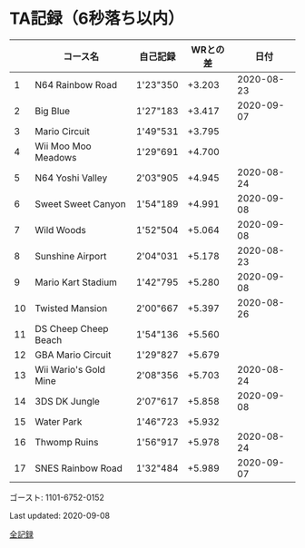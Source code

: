 # TA記録（6秒落ち以内）

||コース名|自己記録|WRとの差|日付
|--|--|--|--|--|
|1|N64 Rainbow Road|1'23"350|+3.203|2020-08-23|
|2|Big Blue|1'27"183|+3.417|2020-09-07|
|3|Mario Circuit|1'49"531|+3.795||
|4|Wii Moo Moo Meadows|1'29"691|+4.700||
|5|N64 Yoshi Valley|2'03"905|+4.945|2020-08-24|
|6|Sweet Sweet Canyon|1'54"189|+4.991|2020-09-08|
|7|Wild Woods|1'52"504|+5.064|2020-09-08|
|8|Sunshine Airport|2'04"031|+5.178|2020-08-23|
|9|Mario Kart Stadium|1'42"795|+5.280|2020-09-08|
|10|Twisted Mansion|2'00"667|+5.397|2020-08-26|
|11|DS Cheep Cheep Beach|1'54"136|+5.560||
|12|GBA Mario Circuit|1'29"827|+5.679||
|13|Wii Wario's Gold Mine|2'08"356|+5.703|2020-08-24|
|14|3DS DK Jungle|2'07"617|+5.858|2020-09-08|
|15|Water Park|1'46"723|+5.932||
|16|Thwomp Ruins|1'56"917|+5.978|2020-08-24|
|17|SNES Rainbow Road|1'32"484|+5.989|2020-09-07|

ゴースト: 1101-6752-0152

Last updated: 2020-09-08

[全記録](https://github.com/xuzijian629/xuzijian629/blob/master/ALL.md)